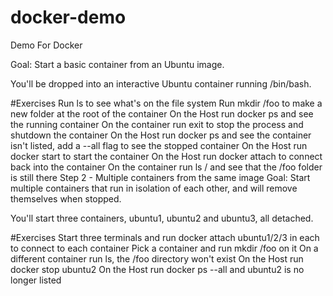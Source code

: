 # docker-demo
Demo For Docker

Goal: Start a basic container from an Ubuntu image.

You'll be dropped into an interactive Ubuntu container running /bin/bash.

#Exercises
Run ls to see what's on the file system
Run mkdir /foo to make a new folder at the root of the container
On the Host run docker ps and see the running container
On the container run exit to stop the process and shutdown the container
On the Host run docker ps and see the container isn't listed, add a --all flag to see the stopped container
On the Host run docker start <container id> to start the container
On the Host run docker attach <container id> to connect back into the container
On the container run ls / and see that the /foo folder is still there
Step 2 - Multiple containers from the same image
Goal: Start multiple containers that run in isolation of each other, and will remove themselves when stopped.

You'll start three containers, ubuntu1, ubuntu2 and ubuntu3, all detached.

#Exercises
Start three terminals and run docker attach ubuntu1/2/3 in each to connect to each container
Pick a container and run mkdir /foo on it
On a different container run ls, the /foo directory won't exist
On the Host run docker stop ubuntu2
On the Host run docker ps --all and ubuntu2 is no longer listed
